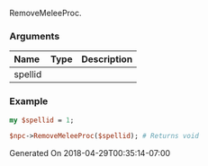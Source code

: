 RemoveMeleeProc.
### Arguments
**Name**|**Type**|**Description**
:---|:---|:---
spellid||

### Example

```perl
my $spellid = 1;

$npc->RemoveMeleeProc($spellid); # Returns void
```


Generated On 2018-04-29T00:35:14-07:00